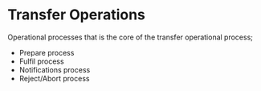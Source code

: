 # Transfer Operations

Operational processes that is the core of the transfer operational process;

* Prepare process
* Fulfil process
* Notifications process
* Reject/Abort process

